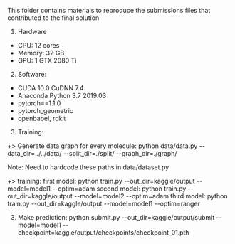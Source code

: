 This folder contains materials to reproduce the submissions files that contributed to the final solution

1. Hardware 
- CPU: 12 cores
- Memory: 32 GB
- GPU: 1 GTX 2080 Ti

2. Software:
- CUDA 10.0 CuDNN 7.4
- Anaconda Python 3.7 2019.03
- pytorch==1.1.0
- pytorch_geometric
- openbabel, rdkit

3. Training: 

+> Generate data graph for every molecule: python data/data.py --data_dir=../../data/ --split_dir=./split/ --graph_dir=./graph/

Note: Need to hardcode these paths in data/dataset.py

+> training: 
first model: python train.py --out_dir=kaggle/output --model=model1 --optim=adam
second model: python train.py --out_dir=kaggle/output --model=model2 --optim=adam
third model: python train.py --out_dir=kaggle/output --model=model1 --optim=ranger

3. Make prediction:
python submit.py --out_dir=kaggle/output/submit --model=model1 --checkpoint=kaggle/output/checkpoints/checkpoint_01.pth
